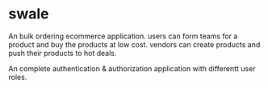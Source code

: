 # swale
An bulk ordering ecommerce application. users can form teams for a product and buy the products at low cost.
vendors can create products and push their products to hot deals.

An complete authentication & authorization application with differentt user roles.
